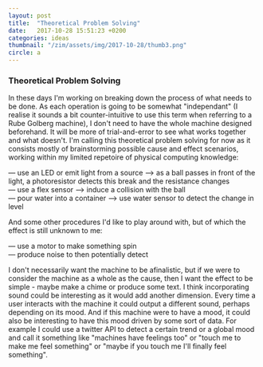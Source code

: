 ```yaml
---
layout: post
title:  "Theoretical Problem Solving"
date:   2017-10-28 15:51:23 +0200
categories: ideas
thumbnail: "/zim/assets/img/2017-10-28/thumb3.png"
circle: a
---
```


<h3>Theoretical Problem Solving</h3>

In these days I'm working on breaking down the process of what needs to be done. As each operation is going to be somewhat "independant" (I realise it sounds a bit counter-intuitive to use this term when referring to a Rube Golberg machine), I don't need to have the whole machine designed beforehand. It will be more of trial-and-error to see what works together and what doesn't. I'm calling this <span class="feed">theoretical problem solving</span> for now as it consists mostly of brainstorming possible cause and effect scenarios, working within my limited repetoire of physical computing knowledge:

<p class="indent">
— use an LED or emit light from a source &#10230; as a ball passes in front of the light, a photoresistor detects this break and the resistance changes <br />
— use a flex sensor &#10230; induce a collision with the ball <br />
— pour water into a container &#10230; use water sensor to detect the change in level
</p>

And some other procedures I'd like to play around with, but of which the effect is still unknown to me:

<p class="indent">
— use a motor to make something spin <br />
— produce noise to then potentially detect
</p>

I don't necessarily want the machine to be afinalistic, but if we were to consider the machine as a whole as <span class="feed">the cause</span>, then I want <span class="feed">the effect</span> to be simple - maybe make a chime or produce some text. I think incorporating sound could be interesting as it would add another dimension. Every time a user interacts with the machine it could output a different sound, perhaps depending on its mood. And if this machine were to have a mood, it could also be interesting to have this mood driven by some sort of data. For example I could use a twitter API to detect a certain trend or a global mood and call it something like "machines have feelings too" or "touch me to make me feel something" or "maybe if you touch me I'll finally feel something".
